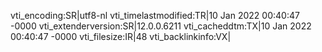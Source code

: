 vti_encoding:SR|utf8-nl
vti_timelastmodified:TR|10 Jan 2022 00:40:47 -0000
vti_extenderversion:SR|12.0.0.6211
vti_cacheddtm:TX|10 Jan 2022 00:40:47 -0000
vti_filesize:IR|48
vti_backlinkinfo:VX|
